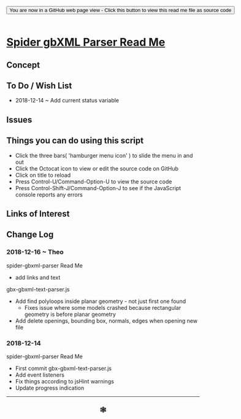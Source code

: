 
<span style=display:none; >[You are now in a GitHub source code view - click this link to view Read Me file as a web page]( https://www.ladybug.tools/spider-gbxml-tools/#sandbox/spider-gbxml-text-parser/r10/cookbook/spider-gbxml-parser/README.md "View file as a web page." ) </span>

<div><input type=button class = "btn btn-secondary btn-sm" onclick="window.location.href='https://github.com/ladybug-tools/spider-gbxml-tools/blob/master/sandbox/spider-gbxml-text-parser/r10/cookbook/spider-gbxml-parser/README.md'";
value='You are now in a GitHub web page view - Click this button to view this read me file as source code' ></div>

<br>

# [Spider gbXML Parser Read Me]( #sandbox/spider-gbxml-text-parser/r10/cookbook/spider-gbxml-parser/README.md )

<!--
<iframe src=https://www.ladybug.tools/spider-gbxml-tools/sandbox/spider-gbxml-text-parser/r10/cookbook/spider-gbxml-parser/index.html width=100% height=500px >Iframes are not viewable in GitHub source code views</iframe>
_<small>Spider gbXML Parser</small>_

## Full Screen: [Spider gbXML Parser]( https://www.ladybug.tools/spider-gbxml-tools/sandbox/spider-gbxml-text-parser/r10/cookbook/spider-gbxml-parser/sandbox/spider-gbxml-text-parser/r10/cookbook/spider-gbxml-parser.html )
-->


## Concept


## To Do / Wish List

* 2018-12-14 ~ Add current status variable

## Issues


## Things you can do using this script

* Click the three bars( 'hamburger menu icon' ) to slide the menu in and out
* Click the Octocat icon to view or edit the source code on GitHub
* Click on title to reload
* Press Control-U/Command-Option-U to view the source code
* Press Control-Shift-J/Command-Option-J to see if the JavaScript console reports any errors


## Links of Interest



## Change Log

### 2018-12-16 ~ Theo

spider-gbxml-parser Read Me
* add links and text

gbx-gbxml-text-parser.js
* Add find polyloops inside planar geometry - not just first one found
	* Fixes issue where some models crashed because rectangular geometry is before planar geometry
* Add delete openings, bounding box, normals, edges when opening new file



### 2018-12-14

spider-gbxml-parser Read Me
* First commit
gbx-gbxml-text-parser.js
* Add event listeners
* Fix things according to jsHint warnings
* Update progress indication

***

### <center title="Howdy! My web is better than yours. ;-)" ><a href=javascript:window.scrollTo(0,0); style="text-decoration:none !important;" > &#x1f578; </a></center>


